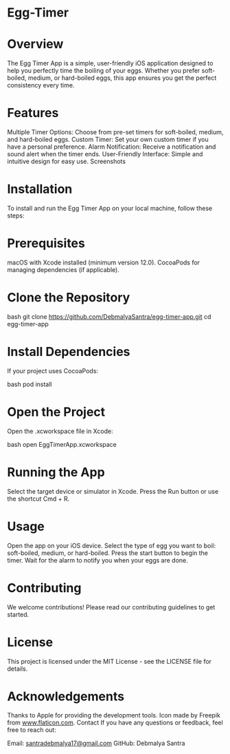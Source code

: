 # Egg-Timer
# Overview
The Egg Timer App is a simple, user-friendly iOS application designed to help you perfectly time the boiling of your eggs. Whether you prefer soft-boiled, medium, or hard-boiled eggs, this app ensures you get the perfect consistency every time.

# Features
Multiple Timer Options: Choose from pre-set timers for soft-boiled, medium, and hard-boiled eggs.
Custom Timer: Set your own custom timer if you have a personal preference.
Alarm Notification: Receive a notification and sound alert when the timer ends.
User-Friendly Interface: Simple and intuitive design for easy use.
Screenshots



# Installation
To install and run the Egg Timer App on your local machine, follow these steps:

# Prerequisites
macOS with Xcode installed (minimum version 12.0).
CocoaPods for managing dependencies (if applicable).
# Clone the Repository
bash
git clone https://github.com/DebmalyaSantra/egg-timer-app.git
cd egg-timer-app
# Install Dependencies
If your project uses CocoaPods:

bash
pod install
# Open the Project
Open the .xcworkspace file in Xcode:

bash
open EggTimerApp.xcworkspace
# Running the App
Select the target device or simulator in Xcode.
Press the Run button or use the shortcut Cmd + R.
# Usage
Open the app on your iOS device.
Select the type of egg you want to boil: soft-boiled, medium, or hard-boiled.
Press the start button to begin the timer.
Wait for the alarm to notify you when your eggs are done.
# Contributing
We welcome contributions! Please read our contributing guidelines to get started.

# License
This project is licensed under the MIT License - see the LICENSE file for details.

# Acknowledgements
Thanks to Apple for providing the development tools.
Icon made by Freepik from www.flaticon.com.
Contact
If you have any questions or feedback, feel free to reach out:

Email: santradebmalya17@gmail.com
GitHub: Debmalya Santra
